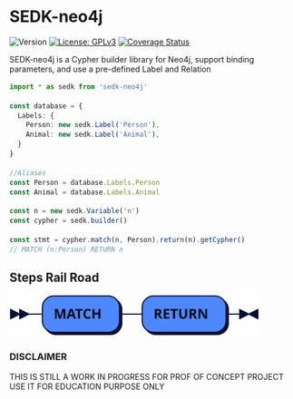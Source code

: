 # SEDK-neo4j
![Version](https://img.shields.io/badge/version-0.0.3-blue.svg)
[![License: GPLv3](https://img.shields.io/badge/License-ISC-blue.svg)](https://opensource.org/licenses/ISC)
[![Coverage Status](https://codecov.io/gh/amerharb/sedk-neo4j/branch/main/graph/badge.svg)](https://codecov.io/gh/amerharb/sedk-neo4j)

SEDK-neo4j is a Cypher builder library for Neo4j, support binding parameters, and use a pre-defined Label and Relation

```typescript
import * as sedk from 'sedk-neo4j'

const database = {
  Labels: {
    Person: new sedk.Label('Person'),
    Animal: new sedk.Label('Animal'),
  }
}

//Aliases
const Person = database.Labels.Person
const Animal = database.Labels.Animal

const n = new sedk.Variable('n')
const cypher = sedk.builder()

const stmt = cypher.match(n, Person).return(n).getCypher()
// MATCH (n:Person) RETURN n
```

## Steps Rail Road
![SEDK steps](https://raw.githubusercontent.com/amerharb/sedk-neo4j/main/doc/StepsRailRoad.svg)

### DISCLAIMER
THIS IS STILL A WORK IN PROGRESS FOR PROF OF CONCEPT PROJECT
USE IT FOR EDUCATION PURPOSE ONLY

